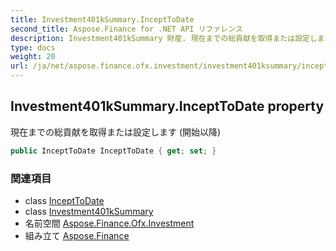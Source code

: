 ```yaml
---
title: Investment401kSummary.InceptToDate
second_title: Aspose.Finance for .NET API リファレンス
description: Investment401kSummary 財産. 現在までの総貢献を取得または設定します 開始以降
type: docs
weight: 20
url: /ja/net/aspose.finance.ofx.investment/investment401ksummary/incepttodate/
---
```

## Investment401kSummary.InceptToDate property

現在までの総貢献を取得または設定します (開始以降)

```csharp
public InceptToDate InceptToDate { get; set; }
```

### 関連項目

* class [InceptToDate](../../incepttodate/)
* class [Investment401kSummary](../)
* 名前空間 [Aspose.Finance.Ofx.Investment](../../investment401ksummary/)
* 組み立て [Aspose.Finance](../../../)


